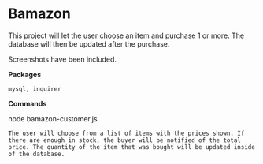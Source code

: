 # Bamazon

This project will let the user choose an item and purchase 1 or more. The database will then be updated after the purchase.

Screenshots have been included.

**Packages**

	mysql, inquirer

**Commands**

node bamazon-customer.js

	The user will choose from a list of items with the prices shown. If there are enough in stock, the buyer will be notified of the total 		price. The quantity of the item that was bought will be updated inside of the database.
